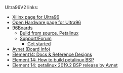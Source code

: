 

Ultra96V2 links:
- [Xilinx page for Ultra96](https://www.xilinx.com/products/boards-and-kits/1-vad4rl.html)
- [Open Hardware page for Ultra96](https://ohwr.org/project/soc-course/wikis/Avnet-Ultra96-V2)
- [96Boards](https://www.96boards.org/product/ultra96)
    - [Build from source, Petalinux](https://www.96boards.org/documentation/consumer/ultra96/ultra96-v2/build/peta-linux.md.html)
    - [Support/Forum](https://discuss.96boards.org/c/products/ultra96/29)
        - [Get started](https://discuss.96boards.org/t/best-way-to-get-started-with-ultra96v2-and-petalinux/9483)
- [Avnet (Board Info)](https://www.avnet.com/wps/portal/us/products/new-product-introductions/npi/aes-ultra96-v2/)
- [Element14: Docs & Reference Designs](https://www.element14.com/community/docs/DOC-95649)
- [Element 14: How to build petalinux BSP](https://www.element14.com/community/groups/fpga-group/blog/2020/05/01/petalinux-git-howto)
- [Element 14: petalinux 2019.2 BSP release by Avnet](https://www.element14.com/community/groups/fpga-group/blog/2020/02/24/new-petalinux-20192-bsp-for-ultra96-v2)


</br>
</br>
